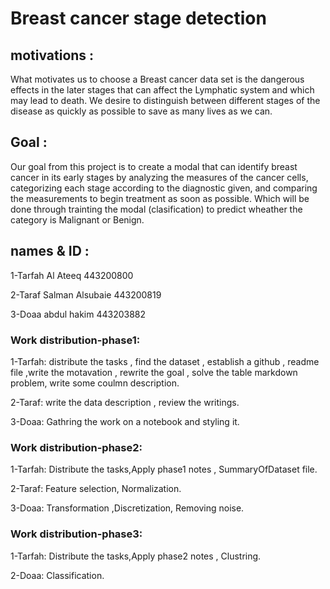 # Breast cancer stage detection
## motivations :
What motivates us to choose a Breast cancer data set is the dangerous effects in the later stages that can affect the Lymphatic system and which may lead to death. We desire to distinguish between different stages of the disease as quickly as possible to save as many lives as we can.
## Goal :
Our goal from this project is to create a modal that can identify breast cancer in its early stages by analyzing the measures of the cancer cells, categorizing each stage according to the diagnostic given, and comparing the measurements to begin treatment as soon as possible. Which will be done through trainting the modal (clasification) to predict wheather the category is Malignant or Benign.

## names & ID : 
1-Tarfah Al Ateeq 443200800

2-Taraf Salman Alsubaie 443200819

3-Doaa abdul hakim  443203882
### Work distribution-phase1:
1-Tarfah: distribute the tasks , find the dataset , establish a github , readme file ,write the motavation , rewrite the goal , solve the table markdown problem, write some coulmn description.

2-Taraf: write the data description , review the writings.

3-Doaa: Gathring the work on a notebook and styling it.

### Work distribution-phase2:
1-Tarfah: Distribute the tasks,Apply phase1 notes , SummaryOfDataset file.

2-Taraf: Feature selection, Normalization.

3-Doaa: Transformation ,Discretization, Removing noise.

### Work distribution-phase3:
1-Tarfah: Distribute the tasks,Apply phase2 notes , Clustring.

2-Doaa: Classification.
